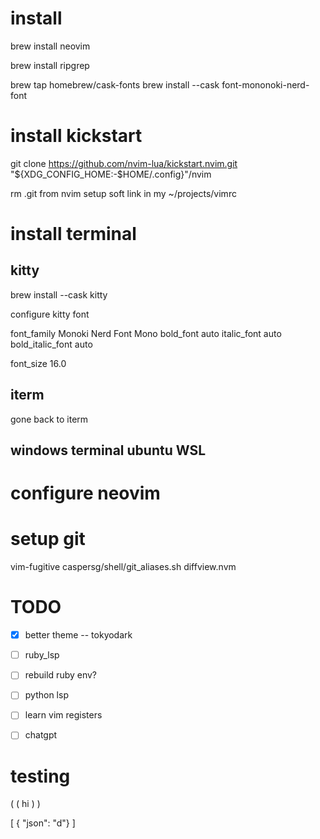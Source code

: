 
# install

brew install neovim

brew install ripgrep

<!-- from https://gist.github.com/davidteren/898f2dcccd42d9f8680ec69a3a5d350e -->

brew tap homebrew/cask-fonts
brew install --cask font-mononoki-nerd-font

# install kickstart

git clone https://github.com/nvim-lua/kickstart.nvim.git "${XDG_CONFIG_HOME:-$HOME/.config}"/nvim

rm .git from nvim
setup soft link in my ~/projects/vimrc

# install terminal
## kitty

brew install --cask kitty

configure kitty font

font_family Monoki Nerd Font Mono
bold_font auto
italic_font auto
bold_italic_font auto

font_size 16.0

## iterm
gone back to iterm

## windows terminal ubuntu WSL

# configure neovim


# setup git
vim-fugitive
caspersg/shell/git_aliases.sh
diffview.nvm

# TODO
- [x] better theme
-- tokyodark
- [ ] ruby_lsp
- [ ] rebuild ruby env?
- [ ] python lsp
- [ ] learn vim registers
- [ ] chatgpt


# testing

( ( hi ) )

[ { "json": "d"} ]
